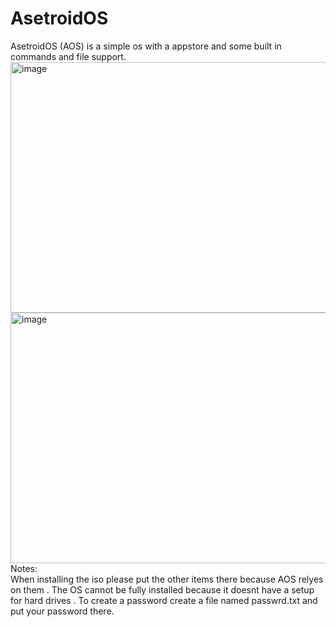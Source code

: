 # AsetroidOS
AsetroidOS (AOS) is a simple os with a appstore
and some built in commands and file support.
<img width="715" height="401" alt="image" src="https://github.com/user-attachments/assets/5b0006ea-93f5-46b4-98b7-b92602ee793f" />
<img width="722" height="401" alt="image" src="https://github.com/user-attachments/assets/351c3d28-8ba9-4462-8a12-e5dcefece2d6" /><br>
Notes:<br>
When installing the iso please put the other items there because AOS relyes on them .
The OS cannot be fully installed because it doesnt have a setup for hard drives .
To create a password create a file named passwrd.txt and put your password there.
